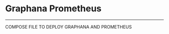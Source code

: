 # Graphana Prometheus
-------------------------------------------------------------------------------

COMPOSE FILE TO DEPLOY GRAPHANA AND PROMETHEUS
